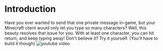# Introduction
Have you ever wanted to send that one private message in-game, but your Minecraft client would only let you type so many characters? Well, this beauty resolves that issue for you. With at least one character, you can hit return, and keep typing away! Don't believe it? Try it yourself. (You'll have to build it though)
![youtube video](https://youtu.be/cvA8fisqcaQ "YouTube demonstration of the plugin.")
